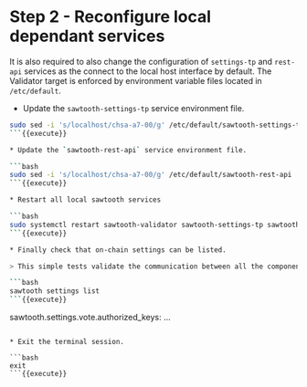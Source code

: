# Step 2 - Reconfigure local dependant services

It is also required to also change the configuration of `settings-tp` and `rest-api` services as the connect to the local host interface by default.
The Validator target is enforced by environment variable files located in `/etc/default`.

* Update the `sawtooth-settings-tp` service environment file.

```bash
sudo sed -i 's/localhost/chsa-a7-00/g' /etc/default/sawtooth-settings-tp
```{{execute}}

* Update the `sawtooth-rest-api` service environment file.

```bash
sudo sed -i 's/localhost/chsa-a7-00/g' /etc/default/sawtooth-rest-api
```{{execute}}

* Restart all local sawtooth services

```bash
sudo systemctl restart sawtooth-validator sawtooth-settings-tp sawtooth-rest-api
```{{execute}}

* Finally check that on-chain settings can be listed.

> This simple tests validate the communication between all the components running on the host

```bash
sawtooth settings list
```{{execute}}

```
sawtooth.settings.vote.authorized_keys: ...
```

* Exit the terminal session.

```bash
exit
```{{execute}}
